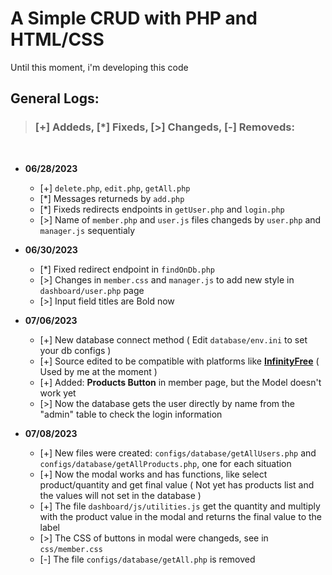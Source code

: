 # A Simple CRUD with PHP and HTML/CSS

Until this moment, i'm developing this code

## General Logs:

> ### [+] Addeds, [*] Fixeds, [>] Changeds, [-] Removeds:

<br>

- **06/28/2023** 
    - [+] `delete.php`, `edit.php`, `getAll.php`
    - [*] Messages returneds by `add.php`
    - [*] Fixeds redirects endpoints in `getUser.php` and `login.php`
    - [>] Name of `member.php` and `user.js` files changeds by `user.php` and `manager.js` sequentialy

- **06/30/2023**
    - [*] Fixed redirect endpoint in `findOnDb.php`
    - [>] Changes in `member.css` and `manager.js` to add new style in `dashboard/user.php` page
    - [>] Input field titles are Bold now

- **07/06/2023**
    - [+] New database connect method ( Edit `database/env.ini` to set your db configs )
    - [+] Source edited to be compatible with platforms like **[InfinityFree](https://www.infinityfree.com)** ( Used by me at the moment )
    - [+] Added: **Products Button** in member page, but the Model doesn't work yet
    - [>] Now the database gets the user directly by name from the "admin" table to check the login information

- **07/08/2023**
    - [+] New files were created: `configs/database/getAllUsers.php` and `configs/database/getAllProducts.php`, one for each situation
    - [+] Now the modal works and has functions, like select product/quantity and get final value ( Not yet has products list and the values will not set in the database )
    - [+] The file `dashboard/js/utilities.js` get the quantity and multiply with the product value in the modal and returns the final value to the label
    - [>] The CSS of buttons in modal were changeds, see in `css/member.css`
    - [-] The file `configs/database/getAll.php` is removed